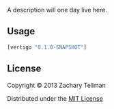 A description will one day live here.

## Usage

```clj
[vertigo "0.1.0-SNAPSHOT"]
```

## License

Copyright © 2013 Zachary Tellman

Distributed under the [MIT License](http://opensource.org/licenses/MIT)

